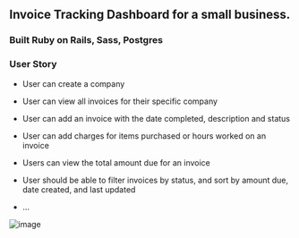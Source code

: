 
## Invoice Tracking Dashboard for a small business.

### Built Ruby on Rails, Sass, Postgres

### User Story

* User can create a company

* User can view all invoices for their specific company

* User can add an invoice with the date completed, description and status

* User can add charges for items purchased or hours worked on an invoice

* Users can view the total amount due for an invoice

* User should be able to filter invoices by status, and sort by amount due, date created, and last updated

* ...



![image](https://user-images.githubusercontent.com/46112853/122508855-aac33880-cfd0-11eb-848f-fcb379a822f1.png)

